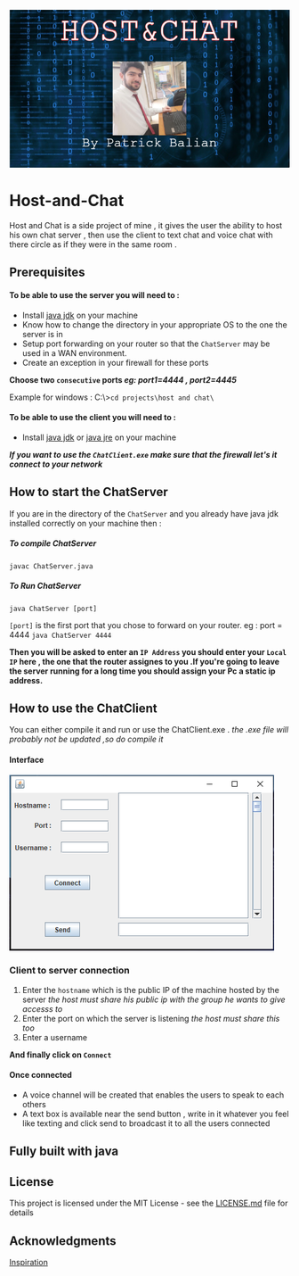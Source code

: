 ![splash](screenshots/Splash.bmp)
# Host-and-Chat
Host and Chat is a side project of mine , it gives the user the ability to host his own chat server , then use the client to text chat and voice chat with there circle as if they were in the same room .
## Prerequisites
#### To be able to use the server you will need to :
* Install [java jdk](https://www.oracle.com/technetwork/java/javase/downloads/index.html) on your machine 
* Know how to change the directory in your appropriate OS to the one the server is in
* Setup port forwarding on your router so that the `ChatServer` may  be used in a WAN environment.
* Create an exception in your firewall for these ports

**Choose two `consecutive` ports _eg: port1=4444 , port2=4445_**

Example for windows : 
C:\\>`cd projects\host and chat\`
#### To be able to use the client you will need to :
* Install [java jdk](https://www.oracle.com/technetwork/java/javase/downloads/index.html) or [java jre](https://www.java.com/en/download/win10.jsp) on your machine 

***If you want to use the `ChatClient.exe` make sure that the firewall let's it connect to your network***

## How to start the ChatServer
If you are in the directory of the `ChatServer` and you already have java jdk installed correctly on your machine then :

##### To compile ChatServer
```
javac ChatServer.java
```
##### To Run ChatServer
```
java ChatServer [port]
```
`[port]` is the first port that you chose to forward on your router. eg : port = 4444 `java ChatServer 4444`

**Then you will be asked to enter an `IP Address` you should enter your `Local IP` here , the one that the router assignes to you .If you're going to leave the server running for a long time you should assign your Pc a static ip address.**

## How to use the ChatClient
You can either compile it and run or use the ChatClient.exe . *the .exe file will probably not be updated ,so do compile it*

#### Interface

![interface](screenshots/int1.PNG)

### Client to server connection
1. Enter the `hostname` which is the public IP of the machine hosted by the server *the host must share his public ip with the group he wants to give accesss to*
2. Enter the port on which the server is listening *the host must share this too*
3. Enter a username

**And finally click on `Connect`**

#### Once connected 
* A voice channel will be created that enables the users to speak to each others
* A text box is available near the send button , write in it whatever you feel like texting and click send to broadcast it to all the users connected

## Fully built with java
## License
This project is licensed under the MIT License - see the [LICENSE.md](LICENSE.md) file for details

## Acknowledgments
[Inspiration](https://github.com/adolfintel/voicechat)
